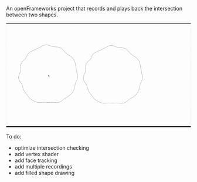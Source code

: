 An openFrameworks project that records and plays back the intersection between two shapes.

![Gif of two blobby shapes intersecting](./imgs/sample.gif)

To do:
- optimize intersection checking
- add vertex shader
- add face tracking
- add multiple recordings
- add filled shape drawing
